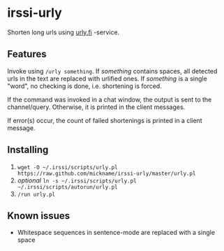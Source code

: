 irssi-urly
==========

Shorten long urls using [urly.fi](https://urly.fi) -service.

Features
--------

Invoke using `/urly something`. If *something* contains spaces, all detected urls in the text are replaced with urlified ones. If *something* is a single "word", no checking is done, i.e. shortening is forced.

If the command was invoked in a chat window, the output is sent to the channel/query. Otherwise, it is printed in the client messages.

If error(s) occur, the count of failed shortenings is printed in a client message.

Installing
----------

1. `wget -O ~/.irssi/scripts/urly.pl https://raw.github.com/mickname/irssi-urly/master/urly.pl`
2. *optional* `ln -s ~/.irssi/scripts/urly.pl ~/.irssi/scripts/autorun/urly.pl`
3. `/run urly.pl`

Known issues
------------

* Whitespace sequences in sentence-mode are replaced with a single space
